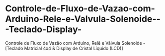 # Controle-de-Fluxo-de-Vazao-com-Arduino-Rele-e-Valvula-Solenoide---Teclado-Display-
Controle de Fluxo de Vazão com Arduino, Relê e Válvula Solenoide - [Teclado Matricial 4x4 &amp; Display de Cristal Líquido (LCD)]
